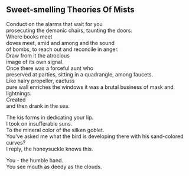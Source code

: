 Sweet-smelling Theories Of Mists
--------------------------------
  
Conduct on the alarms that wait for you  
prosecuting the demonic chairs, taunting the doors.  
Where books meet  
doves meet, amid and among and the sound  
of bombs, to reach out and reconcile in anger.  
Draw from it the atrocious  
image of its own signal.  
Once there was a forceful aunt who  
preserved at parties, sitting in a quadrangle, among faucets.  
Like hairy propeller, cactuss  
pure wall enriches the windows it was a brutal business of mask and lightnings.  
Created  
and then drank in the sea.  
  
The kis forms in dedicating your lip.  
I took on insufferable suns.  
To the mineral color of the silken goblet.  
You've asked me what the bird is developing there with his sand-colored curves?  
I reply, the honeysuckle knows this.  
  
You - the humble hand.  
You see mouth as deedy as the clouds.  
